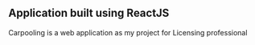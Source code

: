 ## Application built using ReactJS

Carpooling is a web application as my project for Licensing professional
